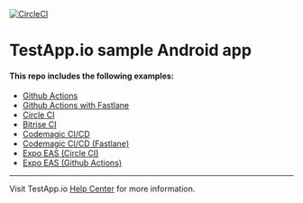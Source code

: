 [![CircleCI](https://circleci.com/gh/Jianbo-Zhu/testapp-android-sample/tree/main.svg?style=svg)](https://circleci.com/gh/Jianbo-Zhu/testapp-android-sample/tree/main)

# TestApp.io sample Android app

#### This repo includes the following examples:

- [Github Actions](.github/workflows)
- [Github Actions with Fastlane](https://github.com/testappio/android-sample-app/tree/integration-github-fastlane/.github/workflows)
- [Circle CI](.circleci/)
- [Bitrise CI](bitrise.yml)
- [Codemagic CI/CD](https://github.com/testappio/android-sample-app/blob/main/codemagic.yaml)
- [Codemagic CI/CD (Fastlane)](https://github.com/testappio/android-sample-app/blob/main/codemagic_fastlane.yaml)
- [Expo EAS (Circle CI)](https://github.com/testappio/android-sample-app/tree/main/EAS/.circleci)
- [Expo EAS (Github Actions)](https://github.com/testappio/android-sample-app/tree/main/EAS/.github)
  
---

Visit TestApp.io [Help Center](https://help.testapp.io) for more information.
